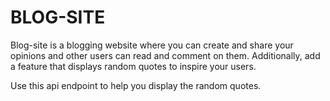 # BLOG-SITE

Blog-site is a blogging website where you can create and share your opinions and other users can read and comment on them. Additionally, add a feature that displays random quotes to inspire your users. 

Use this api endpoint to help you display the random quotes.